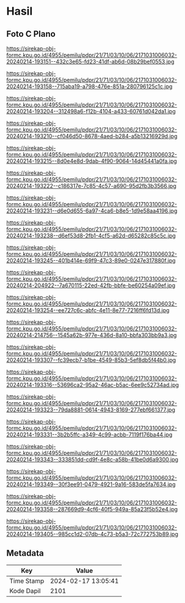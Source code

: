 # Hasil

## Foto C Plano

https://sirekap-obj-formc.kpu.go.id/4955/pemilu/pdpr/21/71/03/10/06/2171031006032-20240214-193151--432c3e65-fd23-41df-ab6d-08b29bef0553.jpg

https://sirekap-obj-formc.kpu.go.id/4955/pemilu/pdpr/21/71/03/10/06/2171031006032-20240214-193158--715aba19-a798-476e-851a-280796125c1c.jpg

https://sirekap-obj-formc.kpu.go.id/4955/pemilu/pdpr/21/71/03/10/06/2171031006032-20240214-193204--312498a6-f12b-4104-a433-60761d042da1.jpg

https://sirekap-obj-formc.kpu.go.id/4955/pemilu/pdpr/21/71/03/10/06/2171031006032-20240214-193210--cf046d50-8678-4aed-b284-a5b13216929d.jpg

https://sirekap-obj-formc.kpu.go.id/4955/pemilu/pdpr/21/71/03/10/06/2171031006032-20240214-193215--8d0e4e8d-9dab-4f90-9064-14d45441a0fa.jpg

https://sirekap-obj-formc.kpu.go.id/4955/pemilu/pdpr/21/71/03/10/06/2171031006032-20240214-193222--c186317e-7c85-4c57-a690-95d2fb3b3566.jpg

https://sirekap-obj-formc.kpu.go.id/4955/pemilu/pdpr/21/71/03/10/06/2171031006032-20240214-193231--d6e0d655-6a97-4ca6-b8e5-1d9e58aa4196.jpg

https://sirekap-obj-formc.kpu.go.id/4955/pemilu/pdpr/21/71/03/10/06/2171031006032-20240214-193238--d6ef53d8-2fb1-4cf5-a62d-d65282c85c5c.jpg

https://sirekap-obj-formc.kpu.go.id/4955/pemilu/pdpr/21/71/03/10/06/2171031006032-20240214-193245--401b414e-69f9-47c3-89e0-0247e317880f.jpg

https://sirekap-obj-formc.kpu.go.id/4955/pemilu/pdpr/21/71/03/10/06/2171031006032-20240214-204922--7a670115-22ed-42fb-bbfe-be60254a09ef.jpg

https://sirekap-obj-formc.kpu.go.id/4955/pemilu/pdpr/21/71/03/10/06/2171031006032-20240214-193254--ee727c6c-abfc-4e11-8e77-7216ff6fd13d.jpg

https://sirekap-obj-formc.kpu.go.id/4955/pemilu/pdpr/21/71/03/10/06/2171031006032-20240214-214756--1545a62b-977e-436d-8a10-bbfa303bb9a3.jpg

https://sirekap-obj-formc.kpu.go.id/4955/pemilu/pdpr/21/71/03/10/06/2171031006032-20240214-193307--fc39ecb7-b1be-4549-85b3-5ef8db5f44b0.jpg

https://sirekap-obj-formc.kpu.go.id/4955/pemilu/pdpr/21/71/03/10/06/2171031006032-20240214-193316--53696ca2-95a2-46ac-b5ac-6ee9c52734ad.jpg

https://sirekap-obj-formc.kpu.go.id/4955/pemilu/pdpr/21/71/03/10/06/2171031006032-20240214-193323--79da8881-0614-4943-8169-277ebf661377.jpg

https://sirekap-obj-formc.kpu.go.id/4955/pemilu/pdpr/21/71/03/10/06/2171031006032-20240214-193331--3b2b5ffc-a349-4c99-acbb-7119f176ba44.jpg

https://sirekap-obj-formc.kpu.go.id/4955/pemilu/pdpr/21/71/03/10/06/2171031006032-20240214-193343--333851dd-cd9f-4e8c-a58b-41be0d6a9300.jpg

https://sirekap-obj-formc.kpu.go.id/4955/pemilu/pdpr/21/71/03/10/06/2171031006032-20240214-193349--30f3ee91-0479-4921-9a16-583de5fa7634.jpg

https://sirekap-obj-formc.kpu.go.id/4955/pemilu/pdpr/21/71/03/10/06/2171031006032-20240214-193358--287669d9-4cf6-40f5-949a-85a23f5b52e4.jpg

https://sirekap-obj-formc.kpu.go.id/4955/pemilu/pdpr/21/71/03/10/06/2171031006032-20240214-193405--985cc1d2-07db-4c73-b5a3-72c772753b89.jpg


## Metadata

| Key        | Value               |
| ---------- | ------------------- |
| Time Stamp | 2024-02-17 13:05:41 |
| Kode Dapil | 2101                |



